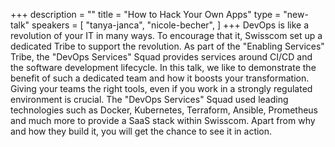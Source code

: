 +++
description = ""
title = "How to Hack Your Own Apps"
type = "new-talk"
speakers = [
        "tanya-janca",
        "nicole-becher",
]
+++
DevOps is like a revolution of your IT in many ways. To encourage that it, Swisscom set up
a dedicated Tribe to support the revolution. As part of the "Enabling Services" Tribe, the
"DevOps Services" Squad provides services around CI/CD and the software development
lifecycle. In this talk, we like to demonstrate the benefit of such a dedicated team and
how it boosts your transformation. Giving your teams the right tools, even if you work in
a strongly regulated environment is crucial. The "DevOps Services" Squad used leading
technologies such as Docker, Kubernetes, Terraform, Ansible, Prometheus and much more to
provide a SaaS stack within Swisscom. Apart from why and how they build it, you will get
the chance to see it in action.